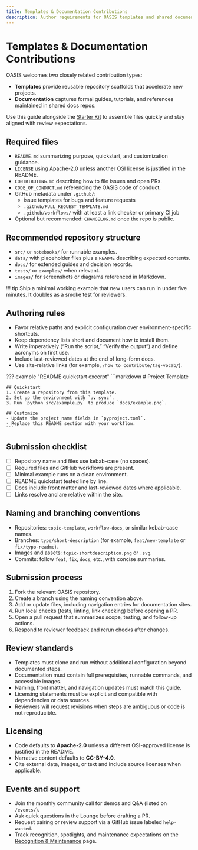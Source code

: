 ```yaml
---
title: Templates & Documentation Contributions
description: Author requirements for OASIS templates and shared documentation repos.
---
```


# Templates & Documentation Contributions

OASIS welcomes two closely related contribution types:

- **Templates** provide reusable repository scaffolds that accelerate new projects.
- **Documentation** captures formal guides, tutorials, and references maintained in shared docs repos.

Use this guide alongside the [Starter Kit](/how_to_contribute/starter-kit/) to assemble files quickly and stay aligned with review expectations.

## Required files
- `README.md` summarizing purpose, quickstart, and customization guidance.
- `LICENSE` using Apache-2.0 unless another OSI license is justified in the README.
- `CONTRIBUTING.md` describing how to file issues and open PRs.
- `CODE_OF_CONDUCT.md` referencing the OASIS code of conduct.
- GitHub metadata under `.github/`:
  - issue templates for bugs and feature requests
  - `.github/PULL_REQUEST_TEMPLATE.md`
  - `.github/workflows/` with at least a link checker or primary CI job
- Optional but recommended: `CHANGELOG.md` once the repo is public.

## Recommended repository structure
- `src/` or `notebooks/` for runnable examples.
- `data/` with placeholder files plus a `README` describing expected contents.
- `docs/` for extended guides and decision records.
- `tests/` or `examples/` when relevant.
- `images/` for screenshots or diagrams referenced in Markdown.

!!! tip
    Ship a minimal working example that new users can run in under five minutes. It doubles as a smoke test for reviewers.

## Authoring rules
- Favor relative paths and explicit configuration over environment-specific shortcuts.
- Keep dependency lists short and document how to install them.
- Write imperatively (“Run the script,” “Verify the output”) and define acronyms on first use.
- Include last-reviewed dates at the end of long-form docs.
- Use site-relative links (for example, `/how_to_contribute/tag-vocab/`).

??? example "README quickstart excerpt"
    ```markdown
    # Project Template

    ## Quickstart
    1. Create a repository from this template.
    2. Set up the environment with `uv sync`.
    3. Run `python src/example.py` to produce `docs/example.png`.

    ## Customize
    - Update the project name fields in `pyproject.toml`.
    - Replace this README section with your workflow.
    ```

## Submission checklist
- [ ] Repository name and files use kebab-case (no spaces).
- [ ] Required files and GitHub workflows are present.
- [ ] Minimal example runs on a clean environment.
- [ ] README quickstart tested line by line.
- [ ] Docs include front matter and last-reviewed dates where applicable.
- [ ] Links resolve and are relative within the site.

## Naming and branching conventions
- Repositories: `topic-template`, `workflow-docs`, or similar kebab-case names.
- Branches: `type/short-description` (for example, `feat/new-template` or `fix/typo-readme`).
- Images and assets: `topic-shortdescription.png` or `.svg`.
- Commits: follow `feat`, `fix`, `docs`, etc., with concise summaries.

## Submission process
1. Fork the relevant OASIS repository.
2. Create a branch using the naming convention above.
3. Add or update files, including navigation entries for documentation sites.
4. Run local checks (tests, linting, link checking) before opening a PR.
5. Open a pull request that summarizes scope, testing, and follow-up actions.
6. Respond to reviewer feedback and rerun checks after changes.

## Review standards
- Templates must clone and run without additional configuration beyond documented steps.
- Documentation must contain full prerequisites, runnable commands, and accessible images.
- Naming, front matter, and navigation updates must match this guide.
- Licensing statements must be explicit and compatible with dependencies or data sources.
- Reviewers will request revisions when steps are ambiguous or code is not reproducible.

## Licensing
- Code defaults to **Apache-2.0** unless a different OSI-approved license is justified in the README.
- Narrative content defaults to **CC-BY-4.0**.
- Cite external data, images, or text and include source licenses when applicable.

## Events and support
- Join the monthly community call for demos and Q&A (listed on `/events/`).
- Ask quick questions in the Lounge before drafting a PR.
- Request pairing or review support via a GitHub issue labeled `help-wanted`.
- Track recognition, spotlights, and maintenance expectations on the [Recognition & Maintenance](/how_to_contribute/recognition/) page.
